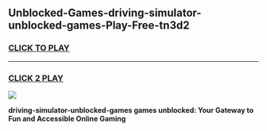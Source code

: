 
## Unblocked-Games-driving-simulator-unblocked-games-Play-Free-tn3d2
<h3>
<a href="https://premium76.site?title=driving-simulator-unblocked-games&ref=15A">CLICK TO PLAY</a></h3>
<hr>

<h3>
<a href="https://premium76.site?title=driving-simulator-unblocked-games&ref=15A">CLICK 2 PLAY</a>
  
</h3>

<a href="https://premium76.site?title=driving-simulator-unblocked-games&ref=15A"><img src="https://clearcache.store/games.png"></a>


**driving-simulator-unblocked-games games unblocked: Your Gateway to Fun and Accessible Online Gaming**
